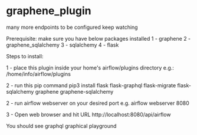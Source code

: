 # graphene_plugin
many more endpoints to be configured keep watching

Prerequisite:
make sure you have below packages installed
1 - graphene
2 - graphene_sqlalchemy
3 - sqlalchemy
4 - flask

Steps to install:

1 - place this plugin inside your home's airflow/plugins directory
e.g.: /home/info/airflow/plugins

2 - run this pip command
pip3 install flask flask-graphql flask-migrate flask-sqlalchemy graphene graphene-sqlalchemy

2 - run airflow webserver on your desired port
e.g. airflow webserver 8080

3 - Open web browser and hit URL
http://localhost:8080/api/airflow


You should see graphql graphical playground
